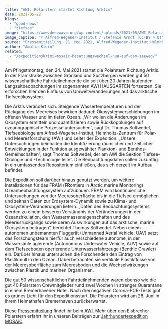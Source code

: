 ```yaml
---
title: "AWI: Polarstern startet Richtung Arktis"
date: 2021-05-22
blogs: 
  - "good-news"
  - "tiefsee"
image: "https://www.deepwave.org/wp-content/uploads/2021/05/AWI_Polarstern_startet_Richtung_Arktis-scaled.jpg"
image_caption: "© Alfred-Wegener-Institut / Stefanie Arndt (CC-BY 4.0)"
source: "Pressemitteilung, 21. Mai 2021, Alfred-Wegener-Institut Helmholtz-Zentrum für Polar- und Meeresforschung"
author: "Amalia Klein"
related: 
  - "/expeditionskrimi-mosaic-besatzungswechsel-nun-auf-dem-seeweg/"
---
```


Am Pfingstmontag, den 24. Mai 2021 startet die Polarstern Richtung Arktis. In der Framstraße zwischen Grönland und Spitzbergen werden gut 50 wissenschaftliche Fahrtteilnehmende die seit über 20 Jahren laufenden Langzeitbeobachtungen im sogenannten AWI HAUSGARTEN fortsetzen. Sie erforschen hier den Einfluss von Umweltveränderungen auf das arktische Tiefseeökosystem.

Die Arktis verändert sich: Steigende Wassertemperaturen und der Rückgang des Meereises bewirken dadurch Ökosystemverschiebungen im offenen Wasser und im tiefen Ozean. „Wir wollen die Änderungen im Ökosystem ermitteln und quantifizieren sowie Rückkopplungen auf ozeanographische Prozesse untersuchen“, sagt Dr. Thomas Soltwedel, Tiefseebiologe am Alfred-Wegener-Institut, Helmholtz-Zentrum für Polar- und Meeresforschung (AWI) und Leiter der Expedition. „Unsere Untersuchungen beinhalten die Identifizierung räumlicher und zeitlicher Entwicklungen in der Funktion ausgewählter Plankton- und Benthos-Gemeinschaften“, sagt Thomas Soltwedel, der am AWI die Sektion Tiefsee-Ökologie und -Technologie leitet. Die Beobachtungsdaten sollen zukünftig in ein umfassendes Repositorium einfließen, das sich derzeit im Aufbau befindet.

Die Expedition soll darüber hinaus genutzt werden, um weitere Installationen für das FRAM (**FR**ontiers in **A**rctic marine **M**onitoring) Ozeanbeobachtungssystem aufzubauen. FRAM wird kontinuierliche Untersuchungen von der Meeresoberfläche bis in die Tiefsee ermöglichen und zeitnah Daten zur Erdsystem-Dynamik sowie zu Klima- und Ökosystem-Veränderungen liefern. „Daten des Beobachtungssystems werden zu einem besseren Verständnis der Veränderungen in der Ozeanzirkulation, den Wassermasseneigenschaften und des Meereisrückgangs sowie deren Auswirkungen auf das arktische, marine Ökosystem beitragen“, berichtet Thomas Soltwedel. Neben einem autonomen unbemannten Fluggerät (Unmanned Aerial Vehicle, UAV) setzt das Forschungsteam hierfür auch verschiedene autonome, in der Wassersäule agierende (Autonomous Underwater Vehicle, AUV) sowie auf dem Tiefseeboden operierende Unterwasserfahrzeuge (Benthic Crawler) ein. Darüber hinaus untersuchen die Forschenden den Eintrag von Plastikmüll in den Ozean. Dabei betrachten sie vertikale Plastikflüsse von der Meeresoberfläche zum Meeresboden und die Wechselwirkungen zwischen Plastik und marinen Organismen.

Die gut 50 wissenschaftlichen Fahrtteilnehmenden waren ebenso wie die gut 40 Polarstern Crewmitglieder rund zwei Wochen in strenger Quarantäne in einem Bremerhavener Hotel. Nach drei negativen Corona-PCR-Tests gibt es grünes Licht für den Expeditionsstart. Die Polarstern wird am 28. Juni in ihrem Heimathafen Bremerhaven zurückerwartet.

Diese [Pressemitteilung](https://www.awi.de/ueber-uns/service/presse/presse-detailansicht/polarstern-startet-richtung-arktis-1.html) findet ihr beim [AWI](https://www.awi.de/). Mehr über den Eisbrecher Polarstern erfahrt ihr in unseren Beiträgen zur [Jahrhundertexpedition MOSAiC](https://www.deepwave.org/expeditionskrimi-mosaic-besatzungswechsel-nun-auf-dem-seeweg/).
